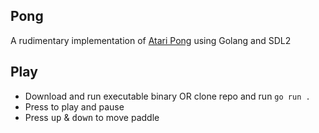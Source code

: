 ## Pong

A rudimentary implementation of [Atari Pong](https://en.wikipedia.org/wiki/Pong) using Golang and SDL2

## Play

-  Download and run executable binary OR clone repo and run `go run .`
-  Press <kbd> </kbd> to play and pause
-  Press <kbd>up</kbd> & <kbd>down</kbd> to move paddle
